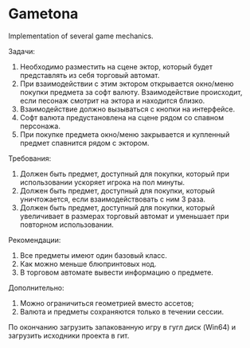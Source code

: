 # Gametona
Implementation of several game mechanics.

Задачи:
1. Необходимо разместить на сцене эктор, который будет представлять из себя торговый автомат.
2. При взаимодействии с этим эктором открывается окно/меню покупки предмета за софт валюту. Взаимодействие происходит, если песонаж смотрит на эктора и находится близко.
3. Взаимодействие должно вызываться с кнопки на интерфейсе.
4. Софт валюта предустановлена на сцене рядом со спавном персонажа.
5. При покупке предмета окно/меню закрывается и купленный предмет спавнится рядом с эктором.

Требования:
1. Должен быть предмет, доступный для покупки, который при использовании ускоряет игрока на пол минуты.
2. Должен быть предмет, доступный для покупки, который уничтожается, если взаимодействовать с ним 3 раза.
3. Должен быть предмет, доступный для покупки, который увеличивает в размерах торговый автомат и уменьшает при повторном использовании.

Рекомендации:
1. Все предметы имеют один базовый класс.
2. Как можно меньше блюпринтовых нод.
3. В торговом автомате вывести информацию о предмете.

Дополнительно:
1. Можно ограничиться геометрией вместо ассетов;
2. Валюта и предметы сохраняются только в течении сессии.

По окончанию загрузить запакованную игру в гугл диск (Win64) и загрузить исходники проекта в гит.
